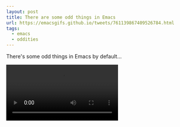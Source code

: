```yaml
---
layout: post
title: There are some odd things in Emacs
url: https://emacsgifs.github.io/tweets/761139867409526784.html
tags:
  - emacs
  - oddities
---
```


There's some odd things in Emacs by default...

<video controls autoplay>
  <source src="/public/videos/761139867409526784.mp4" type="video/mp4">
    Sorry your browser does not support the video tag, maybe time to upgrade?
</video>

